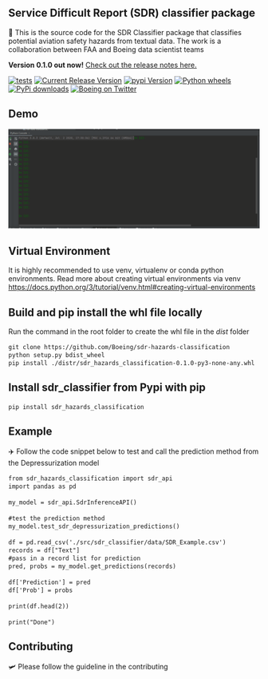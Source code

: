 ## Service Difficult Report (SDR) classifier package
:rocket: This is the source code for the SDR Classifier package that classifies potential aviation safety hazards from textual data.  The work is a collaboration between FAA and Boeing data scientist teams

**Version 0.1.0 out now!**
[Check out the release notes here.](https://github.com/Boeing/sdr-hazards-classification/releases)

[![tests](https://github.com/Boeing/sdr-hazards-classification/actions/workflows/python-package.yml/badge.svg)](https://github.com/Boeing/sdr-hazards-classification/actions/workflows/python-package.yml)
[![Current Release Version](https://img.shields.io/github/release/Boeing/sdr-hazards-classification.svg?style=flat-square&logo=github)](https://github.com/Boeing/sdr-hazards-classification/releases)
[![pypi Version](https://img.shields.io/pypi/v/sdr-hazards-classification.svg?style=flat-square&logo=pypi&logoColor=white)](https://pypi.org/project/sdr-hazards-classification/)
[![Python wheels](https://img.shields.io/badge/wheels-%E2%9C%93-4c1.svg?longCache=true&style=flat-square&logo=python&logoColor=white)](https://github.com/Boeing/sdr-hazards-classification/releases)
[![PyPi downloads](https://static.pepy.tech/personalized-badge/sdr-hazards-classification?period=total&units=international_system&left_color=grey&right_color=orange&left_text=pip%20downloads)](https://pypi.org/project/sdr-hazards-classification/)
[![Boeing on Twitter](https://img.shields.io/twitter/follow/boeing.svg?style=social&label=Follow)](https://twitter.com/boeing)

## Demo
![](https://github.com/Boeing/sdr-hazards-classification/blob/hai-branch/img/sdr_classifier.gif)

## Virtual Environment
It is highly recommended to use venv, virtualenv or conda python environments. Read more about creating virtual environments via venv
https://docs.python.org/3/tutorial/venv.html#creating-virtual-environments

## Build and pip install the whl file locally
Run the command in the root folder to create the whl file in the _dist_ folder
```
git clone https://github.com/Boeing/sdr-hazards-classification
python setup.py bdist_wheel
pip install ./distr/sdr_hazards_classification-0.1.0-py3-none-any.whl
```

## Install sdr_classifier from Pypi with pip
```
pip install sdr_hazards_classification
```

## Example
:airplane: Follow the code snippet below to test and call the prediction method from the Depressurization model

```
from sdr_hazards_classification import sdr_api
import pandas as pd

my_model = sdr_api.SdrInferenceAPI()

#test the prediction method
my_model.test_sdr_depressurization_predictions()

df = pd.read_csv('./src/sdr_classifier/data/SDR_Example.csv')
records = df["Text"]
#pass in a record list for prediction
pred, probs = my_model.get_predictions(records)

df['Prediction'] = pred
df['Prob'] = probs

print(df.head(2))

print("Done")
```
## Contributing
🛩️ Please follow the guideline in the contributing 

